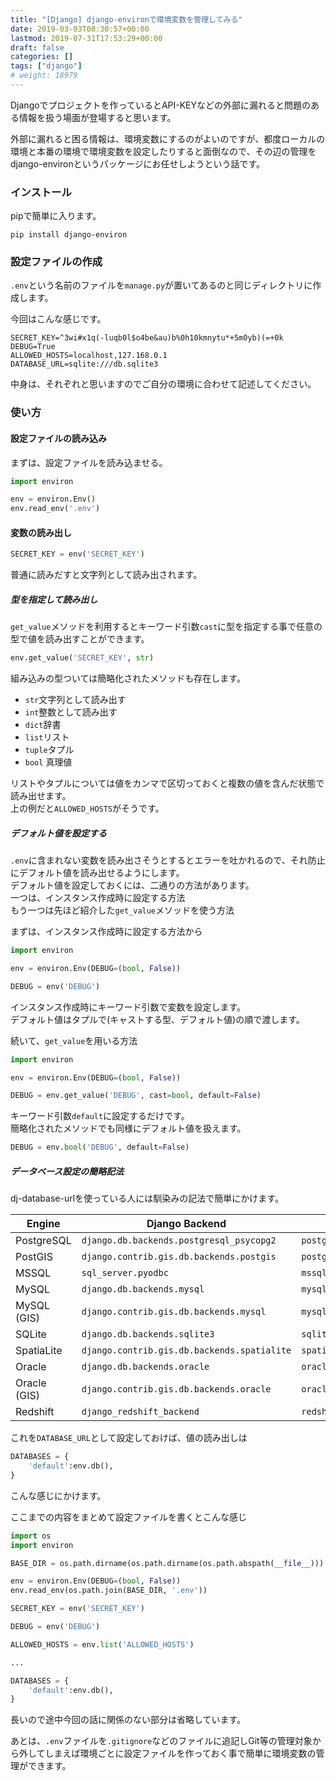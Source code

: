```yaml
---
title: "[Django] django-environで環境変数を管理してみる"
date: 2019-03-03T08:30:57+00:00
lastmod: 2019-07-31T17:53:29+00:00
draft: false
categories: []
tags: ["django"]
# weight: 18979
---
```

Djangoでプロジェクトを作っているとAPI-KEYなどの外部に漏れると問題のある情報を扱う場面が登場すると思います。  

外部に漏れると困る情報は、環境変数にするのがよいのですが、都度ローカルの環境と本番の環境で環境変数を設定したりすると面倒なので、その辺の管理をdjango-environというパッケージにお任せしようという話です。  

### インストール  
pipで簡単に入ります。  
```
pip install django-environ
```

### 設定ファイルの作成  
`.env`という名前のファイルを`manage.py`が置いてあるのと同じディレクトリに作成します。  

今回はこんな感じです。  
```
SECRET_KEY=^3wi#x1q(-luqb0l$o4be&au)b%0h10kmnytu*+5m0yb)(=+0k
DEBUG=True
ALLOWED_HOSTS=localhost,127.168.0.1
DATABASE_URL=sqlite:///db.sqlite3
```
中身は、それぞれと思いますのでご自分の環境に合わせて記述してください。  


### 使い方  

#### 設定ファイルの読み込み  
まずは、設定ファイルを読み込ませる。  
```py
import environ

env = environ.Env()
env.read_env('.env')
```

#### 変数の読み出し  
```py
SECRET_KEY = env('SECRET_KEY')
```
普通に読みだすと文字列として読み出されます。  

##### 型を指定して読み出し  
`get_value`メソッドを利用するとキーワード引数`cast`に型を指定する事で任意の型で値を読み出すことができます。  

```py
env.get_value('SECRET_KEY', str)
```

組み込みの型ついては簡略化されたメソッドも存在します。  

- `str`文字列として読み出す  
- `int`整数として読み出す  
- `dict`辞書  
- `list`リスト  
- `tuple`タプル  
- `bool` 真理値  

リストやタプルについては値をカンマで区切っておくと複数の値を含んだ状態で読み出せます。  
上の例だと`ALLOWED_HOSTS`がそうです。  

##### デフォルト値を設定する  
`.env`に含まれない変数を読み出さそうとするとエラーを吐かれるので、それ防止にデフォルト値を読み出せるようにします。  
デフォルト値を設定しておくには、二通りの方法があります。  
一つは、インスタンス作成時に設定する方法  
もう一つは先ほど紹介した`get_value`メソッドを使う方法  

まずは、インスタンス作成時に設定する方法から  
```py
import environ

env = environ.Env(DEBUG=(bool, False))

DEBUG = env('DEBUG')
```

インスタンス作成時にキーワード引数で変数を設定します。  
デフォルト値はタプルで(キャストする型、デフォルト値)の順で渡します。  

続いて、`get_value`を用いる方法  
```py
import environ

env = environ.Env(DEBUG=(bool, False))

DEBUG = env.get_value('DEBUG', cast=bool, default=False)
```

キーワード引数`default`に設定するだけです。  
簡略化されたメソッドでも同様にデフォルト値を扱えます。  
```python
DEBUG = env.bool('DEBUG', default=False)
```

##### データベース設定の簡略記法  

dj-database-urlを使っている人には馴染みの記法で簡単にかけます。  

| Engine      | Django Backend                                | URL                                              |
|---|---|---|
| PostgreSQL  | ``django.db.backends.postgresql_psycopg2``    | ``postgres://USER:PASSWORD@HOST:PORT/NAME``  |
| PostGIS     | ``django.contrib.gis.db.backends.postgis``    | ``postgis://USER:PASSWORD@HOST:PORT/NAME``       |
| MSSQL       | ``sql_server.pyodbc``                         | ``mssql://USER:PASSWORD@HOST:PORT/NAME``         |
| MySQL       | ``django.db.backends.mysql``                  | ``mysql://USER:PASSWORD@HOST:PORT/NAME``         |
| MySQL (GIS) | ``django.contrib.gis.db.backends.mysql``      | ``mysqlgis://USER:PASSWORD@HOST:PORT/NAME``      |
| SQLite      | ``django.db.backends.sqlite3``                | ``sqlite:///PATH``                           |
| SpatiaLite  | ``django.contrib.gis.db.backends.spatialite`` | ``spatialite:///PATH``                |
| Oracle      | ``django.db.backends.oracle``                 | ``oracle://USER:PASSWORD@HOST:PORT/NAME``    |
| Oracle (GIS)| ``django.contrib.gis.db.backends.oracle``     | ``oraclegis://USER:PASSWORD@HOST:PORT/NAME``     |
| Redshift    | ``django_redshift_backend``                   | ``redshift://USER:PASSWORD@HOST:PORT/NAME``      |


これを`DATABASE_URL`として設定しておけば、値の読み出しは
```py
DATABASES = {
    'default':env.db(),
}
```
こんな感じにかけます。  


ここまでの内容をまとめて設定ファイルを書くとこんな感じ  
```py
import os
import environ

BASE_DIR = os.path.dirname(os.path.dirname(os.path.abspath(__file__)))

env = environ.Env(DEBUG=(bool, False))
env.read_env(os.path.join(BASE_DIR, '.env'))

SECRET_KEY = env('SECRET_KEY')

DEBUG = env('DEBUG')

ALLOWED_HOSTS = env.list('ALLOWED_HOSTS')

...

DATABASES = {
    'default':env.db(),
}
```
長いので途中今回の話に関係のない部分は省略しています。  

あとは、`.env`ファイルを`.gitignore`などのファイルに追記しGit等の管理対象から外してしまえば環境ごとに設定ファイルを作っておく事で簡単に環境変数の管理ができます。
